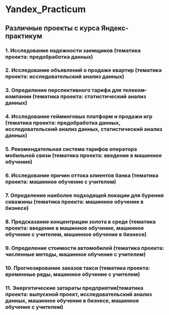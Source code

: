# Yandex_Practicum
## Различные проекты с курса Яндекс-практикум

### 1. Исследование надежности заемщиков (тематика проекта: предобработка данных)
### 2. Исследование объявлений о продаже квартир (тематика проекта: исследовательский анализ данных)
### 3. Определение перспективного тарифа для телеком-компании (тематика проекта: статистический анализ данных)
### 4. Исследование гейминговых платформ и продажи игр (тематика проекта: предобработка данных, исследовательский анализ данных, статистический анализ данных)
### 5. Рекомендательная система тарифов оператора мобильной связи (тематика проекта: введение в машинное обучение)
### 6. Исследование причин оттока клиентов банка (тематика проекта: машинное обучение с учителем)
### 7. Определение наиболее подходящей локации для бурения скважины (тематика проекта: машинное обучение в бизнесе)
### 8. Предсказание концентрации золота в среде (тематика проекта: введение в машинное обучение, машинное обучение с учителем, машинное обучение в бизнесе)
### 9. Определение стоимости автомобилей (тематика проекта: численные методы, машинное обучение с учителем)
### 10. Прогнозирование заказов такси (тематика проекта: временные ряды, машинное обучение с учителем)
### 11. Энергетические затараты предприятия(тематика проекта: выпускной проект, исследовательский анализ данных, машинное обучение в бизнесе, машинное обучение с учителем)
